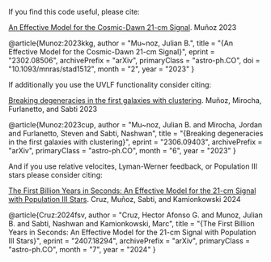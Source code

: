 If you find this code useful, please cite:

[An Effective Model for the Cosmic-Dawn 21-cm Signal](https://arxiv.org/abs/2302.08506).
Muñoz 2023

@article{Munoz:2023kkg,
    author = "Mu\~noz, Julian B.",
    title = "{An Effective Model for the Cosmic-Dawn 21-cm Signal}",
    eprint = "2302.08506",
    archivePrefix = "arXiv",
    primaryClass = "astro-ph.CO",
    doi = "10.1093/mnras/stad1512",
    month = "2",
    year = "2023"
}

If additionally you use the UVLF functionality consider citing:

[Breaking degeneracies in the first galaxies with clustering](https://arxiv.org/abs/2306.09403).
Muñoz, Mirocha, Furlanetto, and Sabti 2023


@article{Munoz:2023cup,
    author = "Mu\~noz, Julian B. and Mirocha, Jordan and Furlanetto, Steven and Sabti, Nashwan",
    title = "{Breaking degeneracies in the first galaxies with clustering}",
    eprint = "2306.09403",
    archivePrefix = "arXiv",
    primaryClass = "astro-ph.CO",
    month = "6",
    year = "2023"
}

And if you use relative velocites, Lyman-Werner feedback, or Population III stars please consider citing:

[The First Billion Years in Seconds: An Effective Model for the 21-cm Signal with Population III Stars](https://arxiv.org/abs/2407.18294).
Cruz, Muñoz, Sabti, and Kamionkowski 2024

@article{Cruz:2024fsv,
    author = "Cruz, Hector Afonso G. and Munoz, Julian B. and Sabti, Nashwan and Kamionkowski, Marc",
    title = "{The First Billion Years in Seconds: An Effective Model for the 21-cm Signal with Population III Stars}",
    eprint = "2407.18294",
    archivePrefix = "arXiv",
    primaryClass = "astro-ph.CO",
    month = "7",
    year = "2024"
}
